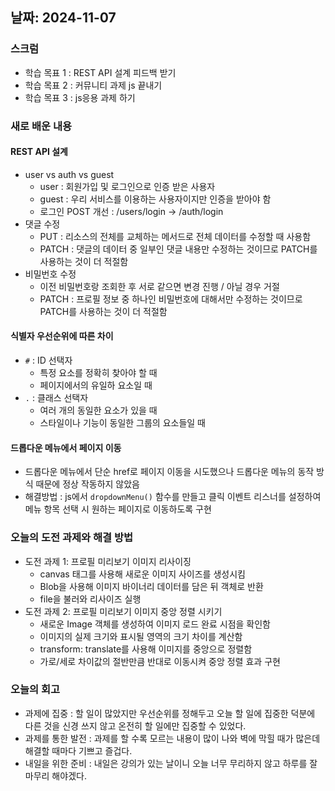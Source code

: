 ## 날짜: 2024-11-07

### 스크럼
- 학습 목표 1 : REST API 설계 피드백 받기 
- 학습 목표 2 : 커뮤니티 과제 js 끝내기 
- 학습 목표 3 : js응용 과제 하기 

### 새로 배운 내용
#### REST API 설계 
- user vs auth vs guest
    - user : 회원가입 및 로그인으로 인증 받은 사용자 
    - guest : 우리 서비스를 이용하는 사용자이지만 인증을 받아야 함 
    - 로그인 POST 개선 : /users/login -> /auth/login 
- 댓글 수정
    - PUT : 리소스의 전체를 교체하는 메서드로 전체 데이터를 수정할 때 사용함 
    - PATCH : 댓글의 데이터 중 일부인 댓글 내용만 수정하는 것이므로 PATCH를 사용하는 것이 더 적절함 
- 비밀번호 수정
    - 이전 비밀번호랑 조회한 후 서로 같으면 변경 진행 / 아닐 경우 거절 
    - PATCH : 프로필 정보 중 하나인 비밀번호에 대해서만 수정하는 것이므로 PATCH를 사용하는 것이 더 적절함 


#### 식별자 우선순위에 따른 차이   
- `#` : ID 선택자 
    - 특정 요소를 정확히 찾아야 할 때 
    - 페이지에서의 유일하 요소일 때 
- `.` : 클래스 선택자
    - 여러 개의 동일한 요소가 있을 때
    - 스타일이나 기능이 동일한 그룹의 요소들일 때 


#### 드롭다운 메뉴에서 페이지 이동 
- 드롭다운 메뉴에서 단순 href로 페이지 이동을 시도했으나 드롭다운 메뉴의 동작 방식 때문에 정상 작동하지 않았음 
- 해결방법 : js에서 `dropdownMenu()` 함수를 만들고 클릭 이벤트 리스너를 설정하여 메뉴 항목 선택 시 원하는 페이지로 이동하도록 구현 


### 오늘의 도전 과제와 해결 방법
- 도전 과제 1: 프로필 미리보기 이미지 리사이징 
    - canvas 태그를 사용해 새로운 이미지 사이즈를 생성시킴 
    - Blob을 사용해 이미지 바이너리 데이터를 담은 뒤 객체로 반환
    - file을 불러와 리사이즈 실행 
- 도전 과제 2: 프로필 미리보기 이미지 중앙 정렬 시키기 
    - 새로운 Image 객체를 생성하여 이미지 로드 완료 시점을 확인함 
    - 이미지의 실제 크기와 표시될 영역의 크기 차이를 계산함     
    - transform: translate를 사용해 이미지를 중앙으로 정렬함 
    - 가로/세로 차이값의 절반만큼 반대로 이동시켜 중앙 정렬 효과 구현 

### 오늘의 회고
- 과제에 집중 : 할 일이 많았지만 우선순위를 정해두고 오늘 할 일에 집중한 덕분에 다른 것을 신경 쓰지 않고 온전히 할 일에만 집중할 수 있었다. 
- 과제를 통한 발전 : 과제를 할 수록 모르는 내용이 많이 나와 벽에 막힐 때가 많은데 해결할 때마다 기쁘고 즐겁다. 
- 내일을 위한 준비 : 내일은 강의가 있는 날이니 오늘 너무 무리하지 않고 하루를 잘 마무리 해야겠다. 



